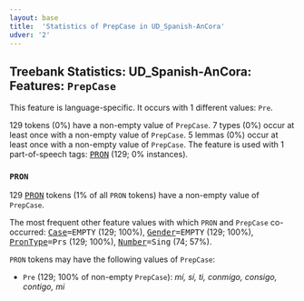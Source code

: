 ```yaml
---
layout: base
title:  'Statistics of PrepCase in UD_Spanish-AnCora'
udver: '2'
---
```


## Treebank Statistics: UD_Spanish-AnCora: Features: `PrepCase`

This feature is language-specific.
It occurs with 1 different values: `Pre`.

129 tokens (0%) have a non-empty value of `PrepCase`.
7 types (0%) occur at least once with a non-empty value of `PrepCase`.
5 lemmas (0%) occur at least once with a non-empty value of `PrepCase`.
The feature is used with 1 part-of-speech tags: <tt><a href="es_ancora-pos-PRON.html">PRON</a></tt> (129; 0% instances).

### `PRON`

129 <tt><a href="es_ancora-pos-PRON.html">PRON</a></tt> tokens (1% of all `PRON` tokens) have a non-empty value of `PrepCase`.

The most frequent other feature values with which `PRON` and `PrepCase` co-occurred: <tt><a href="es_ancora-feat-Case.html">Case</a></tt><tt>=EMPTY</tt> (129; 100%), <tt><a href="es_ancora-feat-Gender.html">Gender</a></tt><tt>=EMPTY</tt> (129; 100%), <tt><a href="es_ancora-feat-PronType.html">PronType</a></tt><tt>=Prs</tt> (129; 100%), <tt><a href="es_ancora-feat-Number.html">Number</a></tt><tt>=Sing</tt> (74; 57%).

`PRON` tokens may have the following values of `PrepCase`:

* `Pre` (129; 100% of non-empty `PrepCase`): <em>mí, sí, ti, conmigo, consigo, contigo, mi</em>

